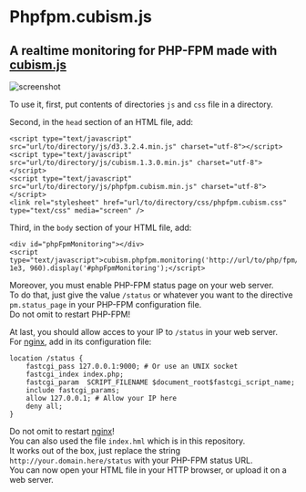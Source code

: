 # Phpfpm.cubism.js

## A realtime monitoring for PHP-FPM made with [cubism.js](http://square.github.io/cubism/)

![screenshot](/screenshot.png?raw=true)

To use it, first, put contents of directories `js` and `css` file in a directory.  

Second, in the `head` section of an HTML file, add:
```
<script type="text/javascript" src="url/to/directory/js/d3.3.2.4.min.js" charset="utf-8"></script>
<script type="text/javascript" src="url/to/directory/js/cubism.1.3.0.min.js" charset="utf-8"></script>
<script type="text/javascript" src="url/to/directory/js/phpfpm.cubism.min.js" charset="utf-8"></script>
<link rel="stylesheet" href="url/to/directory/css/phpfpm.cubism.css" type="text/css" media="screen" />
```

Third, in the `body` section of your HTML file, add:
```
<div id="phpFpmMonitoring"></div>
<script type="text/javascript">cubism.phpfpm.monitoring('http://url/to/php/fpm/status', 1e3, 960).display('#phpFpmMonitoring');</script>
```

Moreover, you must enable PHP-FPM status page on your web server.  
To do that, just give the value `/status` or whatever you want to the directive `pm.status_page` in your PHP-FPM configuration file.  
Do not omit to restart PHP-FPM!  

At last, you should allow acces to your IP to `/status` in your web server.  
For [nginx](http://wiki.nginx.org/Main), add in its configuration file:
```
location /status {
    fastcgi_pass 127.0.0.1:9000; # Or use an UNIX socket
    fastcgi_index index.php;
    fastcgi_param  SCRIPT_FILENAME $document_root$fastcgi_script_name;
    include fastcgi_params;
    allow 127.0.0.1; # Allow your IP here
    deny all;
}
```
Do not omit to restart [nginx](http://wiki.nginx.org/Main)!  
You can also used the file `index.hml` which is in this repository.  
It works out of the box, just replace the string `http://your.domain.here/status` with your PHP-FPM status URL.  
You can now open your HTML file in your HTTP browser, or upload it on a web server.

